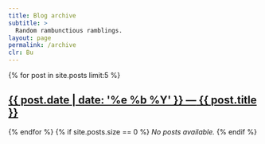 ```yaml
---
title: Blog archive
subtitle: >
  Random rambunctious ramblings.
layout: page
permalink: /archive
clr: Bu
---
```


{% for post in site.posts limit:5 %}
  <h2><a href="{{ post.url }}"><span class="faded">{{ post.date | date: '%e %b %Y' }} &mdash;</span> {{ post.title }}</a></h2>
{% endfor %}
{% if site.posts.size == 0 %}
  <em>No posts available.</em>
{% endif %}
